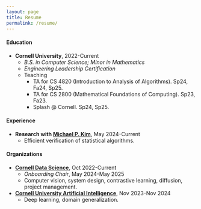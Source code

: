 ```yaml
---
layout: page
title: Resume
permalink: /resume/
--- 
```


#### Education  

- **Cornell University**, 2022-Current
    - _B.S. in Computer Science; Minor in Mathematics_
    - _Engineering Leadership Certification_
    - Teaching
        - TA for CS 4820 (Introduction to Analysis of Algorithms). Sp24, Fa24, Sp25.
        - TA for CS 2800 (Mathematical Foundations of Computing). Sp23, Fa23.
        - Splash @ Cornell. Sp24, Sp25.


#### Experience

- **Research with [Michael P. Kim](https://www.cs.cornell.edu/~mpkim/)**, May 2024-Current
    - Efficient verification of statistical algorithms.

#### Organizations

- **[Cornell Data Science](https://cornelldata.science/)**, Oct 2022-Current
    - _Onboarding Chair_, May 2024-May 2025
    - Computer vision, system design, contrastive learning, diffusion, project management.
- **[Cornell University Artificial Intelligence](https://cuai.github.io/)**, Nov 2023-Nov 2024
    - Deep learning, domain generalization.

